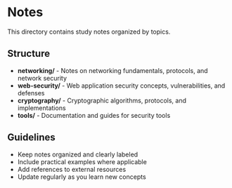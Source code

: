 # Notes

This directory contains study notes organized by topics.

## Structure

- **networking/** - Notes on networking fundamentals, protocols, and network security
- **web-security/** - Web application security concepts, vulnerabilities, and defenses
- **cryptography/** - Cryptographic algorithms, protocols, and implementations
- **tools/** - Documentation and guides for security tools

## Guidelines

- Keep notes organized and clearly labeled
- Include practical examples where applicable
- Add references to external resources
- Update regularly as you learn new concepts
